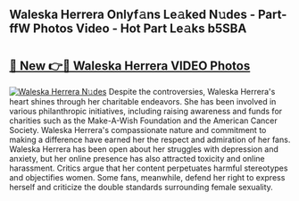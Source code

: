 ## Waleska Herrera Onlyf𝚊ns Le𝚊ked N𝚞des - Part-ffW Photos Video - Hot Part Le𝚊ks b5SBA

# <h2><a href="http://ab47600.deff.icu/?id=Waleska+Herrera">🔗 New 👉🔴 Waleska Herrera VIDEO Photos</a></h2>

[![Waleska Herrera N𝚞des](https://i.imgur.com/rIISA9y.gif)](http://ab47600.deff.icu/?id=Waleska+Herrera)
Despite the controversies, Waleska Herrera's heart shines through her charitable endeavors. She has been involved in various philanthropic initiatives, including raising awareness and funds for charities such as the Make-A-Wish Foundation and the American Cancer Society. Waleska Herrera's compassionate nature and commitment to making a difference have earned her the respect and admiration of her fans. Waleska Herrera has been open about her struggles with depression and anxiety, but her online presence has also attracted toxicity and online harassment. Critics argue that her content perpetuates harmful stereotypes and objectifies women. Some fans, meanwhile, defend her right to express herself and criticize the double standards surrounding female sexuality.
